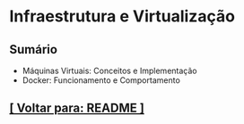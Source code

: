 # Infraestrutura e Virtualização

## Sumário

- Máquinas Virtuais: Conceitos e Implementação
- Docker: Funcionamento e Comportamento

## [[ Voltar para: README ]](../README.md)